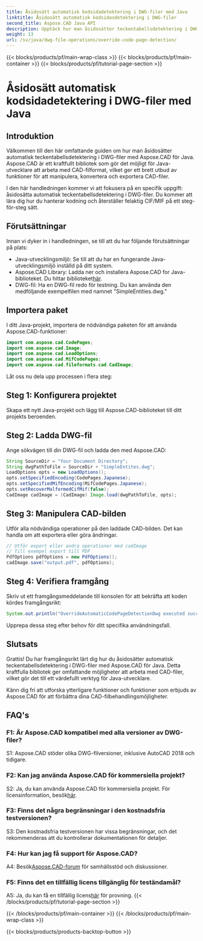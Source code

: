 ```yaml
---
title: Åsidosätt automatisk kodsidadetektering i DWG-filer med Java
linktitle: Åsidosätt automatisk kodsidasdetektering i DWG-filer
second_title: Aspose.CAD Java API
description: Upptäck hur man åsidosätter teckentabellsdetektering i DWG-filer med Aspose.CAD för Java. Hantera kodning effektivt och återställ felaktig CIF/MIF.
weight: 13
url: /sv/java/dwg-file-operations/override-code-page-detection/
---
```


{{< blocks/products/pf/main-wrap-class >}}
{{< blocks/products/pf/main-container >}}
{{< blocks/products/pf/tutorial-page-section >}}

# Åsidosätt automatisk kodsidadetektering i DWG-filer med Java

## Introduktion

Välkommen till den här omfattande guiden om hur man åsidosätter automatisk teckentabellsdetektering i DWG-filer med Aspose.CAD för Java. Aspose.CAD är ett kraftfullt bibliotek som gör det möjligt för Java-utvecklare att arbeta med CAD-filformat, vilket ger ett brett utbud av funktioner för att manipulera, konvertera och exportera CAD-filer.

I den här handledningen kommer vi att fokusera på en specifik uppgift: åsidosätta automatisk teckentabellsdetektering i DWG-filer. Du kommer att lära dig hur du hanterar kodning och återställer felaktig CIF/MIF på ett steg-för-steg sätt.

## Förutsättningar

Innan vi dyker in i handledningen, se till att du har följande förutsättningar på plats:

- Java-utvecklingsmiljö: Se till att du har en fungerande Java-utvecklingsmiljö inställd på ditt system.
- Aspose.CAD Library: Ladda ner och installera Aspose.CAD for Java-biblioteket. Du hittar biblioteket[här](https://releases.aspose.com/cad/java/).
- DWG-fil: Ha en DWG-fil redo för testning. Du kan använda den medföljande exempelfilen med namnet "SimpleEntities.dwg."

## Importera paket

I ditt Java-projekt, importera de nödvändiga paketen för att använda Aspose.CAD-funktioner:

```java
import com.aspose.cad.CodePages;
import com.aspose.cad.Image;
import com.aspose.cad.LoadOptions;
import com.aspose.cad.MifCodePages;
import com.aspose.cad.fileformats.cad.CadImage;
```

Låt oss nu dela upp processen i flera steg:

## Steg 1: Konfigurera projektet

Skapa ett nytt Java-projekt och lägg till Aspose.CAD-biblioteket till ditt projekts beroenden.

## Steg 2: Ladda DWG-fil

Ange sökvägen till din DWG-fil och ladda den med Aspose.CAD:

```java
String SourceDir = "Your Document Directory";
String dwgPathToFile = SourceDir + "SimpleEntites.dwg";
LoadOptions opts = new LoadOptions();
opts.setSpecifiedEncoding(CodePages.Japanese);
opts.setSpecifiedMifEncoding(MifCodePages.Japanese);
opts.setRecoverMalformedCifMif(false);
CadImage cadImage = (CadImage) Image.load(dwgPathToFile, opts);
```

## Steg 3: Manipulera CAD-bilden

Utför alla nödvändiga operationer på den laddade CAD-bilden. Det kan handla om att exportera eller göra ändringar.

```java
// Utför export eller andra operationer med cadImage
// Till exempel export till PDF
PdfOptions pdfOptions = new PdfOptions();
cadImage.save("output.pdf", pdfOptions);
```

## Steg 4: Verifiera framgång

Skriv ut ett framgångsmeddelande till konsolen för att bekräfta att koden kördes framgångsrikt:

```java
System.out.println("OverrideAutomaticCodePageDetectionDwg executed successfully");
```

Upprepa dessa steg efter behov för ditt specifika användningsfall.

## Slutsats

Grattis! Du har framgångsrikt lärt dig hur du åsidosätter automatisk teckentabellsdetektering i DWG-filer med Aspose.CAD för Java. Detta kraftfulla bibliotek ger omfattande möjligheter att arbeta med CAD-filer, vilket gör det till ett värdefullt verktyg för Java-utvecklare.

Känn dig fri att utforska ytterligare funktioner och funktioner som erbjuds av Aspose.CAD för att förbättra dina CAD-filbehandlingsmöjligheter.

## FAQ's

### F1: Är Aspose.CAD kompatibel med alla versioner av DWG-filer?

S1: Aspose.CAD stöder olika DWG-filversioner, inklusive AutoCAD 2018 och tidigare.

### F2: Kan jag använda Aspose.CAD för kommersiella projekt?

 S2: Ja, du kan använda Aspose.CAD för kommersiella projekt. För licensinformation, besök[här](https://purchase.aspose.com/buy).

### F3: Finns det några begränsningar i den kostnadsfria testversionen?

S3: Den kostnadsfria testversionen har vissa begränsningar, och det rekommenderas att du kontrollerar dokumentationen för detaljer.

### F4: Hur kan jag få support för Aspose.CAD?

 A4: Besök[Aspose.CAD-forum](https://forum.aspose.com/c/cad/19) för samhällsstöd och diskussioner.

### F5: Finns det en tillfällig licens tillgänglig för teständamål?

 A5: Ja, du kan få en tillfällig licens[här](https://purchase.aspose.com/temporary-license/) för provning.
{{< /blocks/products/pf/tutorial-page-section >}}

{{< /blocks/products/pf/main-container >}}
{{< /blocks/products/pf/main-wrap-class >}}

{{< blocks/products/products-backtop-button >}}

